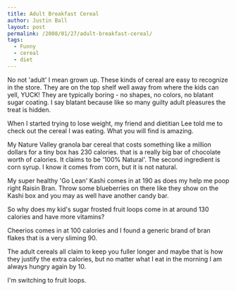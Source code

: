```yaml
---
title: Adult Breakfast Cereal
author: Justin Ball
layout: post
permalink: /2008/01/27/adult-breakfast-cereal/
tags:
  - Funny
  - cereal
  - diet
---
```


No not 'adult' I mean grown up. These kinds of cereal are easy to recognize in the store. They are on the top shelf well away from where the kids can yell, YUCK! They are typically boring - no shapes, no colors, no blatant sugar coating. I say blatant because like so many guilty adult pleasures the treat is hidden.

When I started trying to lose weight, my friend and dietitian Lee told me to check out the cereal I was eating. What you will find is amazing.

My Nature Valley granola bar cereal that costs something like a million dollars for a tiny box has 230 calories. that is a really big bar of chocolate worth of calories. It claims to be '100% Natural'. The second ingredient is corn syrup. I know it comes from corn, but it is not natural.

My super healthy 'Go Lean' Kashi comes in at 190 as does my help me poop right Raisin Bran. Throw some blueberries on there like they show on the Kashi box and you may as well have another candy bar.

So why does my kid's sugar frosted fruit loops come in at around 130 calories and have more vitamins?

Cheerios comes in at 100 calories and I found a generic brand of bran flakes that is a very sliming 90.

The adult cereals all claim to keep you fuller longer and maybe that is how they justify the extra calories, but no matter what I eat in the morning I am always hungry again by 10.

I'm switching to fruit loops.